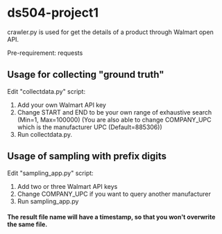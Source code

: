 # ds504-project1

crawler.py is used for get the details of a product through Walmart open API.

Pre-requirement:
requests

## Usage for collecting "ground truth"
Edit "collectdata.py" script:
1. Add your own Walmart API key
2. Change START and END to be your own range of exhaustive search (Min=1, Max=100000)
  (You are also able to change COMPANY_UPC which is the manufacturer UPC (Default=885306))
3. Run collectdata.py.

## Usage of sampling with prefix digits
Edit "sampling_app.py" script:
1. Add two or three Walmart API keys
2. Change COMPANY_UPC if you want to query another manufacturer
3. Run sampling_app.py

#### The result file name will have a timestamp, so that you won't overwrite the same file. 
